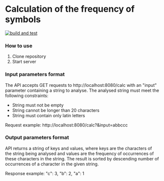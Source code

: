 # Calculation of the frequency of symbols

[![build and test](https://github.com/agsamkin/calc-freq-sym/actions/workflows/build.yml/badge.svg?branch=main)](https://github.com/agsamkin/calc-freq-sym/actions/workflows/build.yml)

### How to use

1. Clone repository
2. Start server

### Input parameters format

The API accepts GET requests to http://localhost:8080/calc with an "input" parameter containing a string to analyse.
The analysed string must meet the following constraints:
- String must not be empty
- String cannot be longer than 20 characters
- String must contain only latin letters

Request example: http://localhost:8080/calc?&input=abbccc

### Output parameters format

API returns a string of keys and values, 
where keys are the characters of the string being analysed and values are the frequency of occurrences of these 
characters in the string. The result is sorted by descending number of occurrences of a character in the given string.

Response example: "c": 3, "b": 2, "a": 1